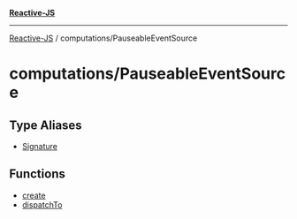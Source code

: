 [**Reactive-JS**](../../README.md)

***

[Reactive-JS](../../README.md) / computations/PauseableEventSource

# computations/PauseableEventSource

## Type Aliases

- [Signature](type-aliases/Signature.md)

## Functions

- [create](functions/create.md)
- [dispatchTo](functions/dispatchTo.md)
